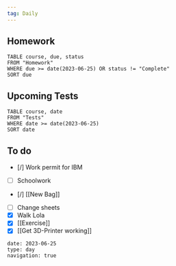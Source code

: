 ```yaml
---
tag: Daily
---
```

## Homework
```dataview
TABLE course, due, status
FROM "Homework" 
WHERE due >= date(2023-06-25) OR status != "Complete"
SORT due
```
## Upcoming Tests
```dataview
TABLE course, date
FROM "Tests" 
WHERE date >= date(2023-06-25)
SORT date
```
## To do
- [/] Work permit for IBM
- [ ] Schoolwork
- [/] [[New Bag]]
- [ ] Change sheets
- [x] Walk Lola
- [x] [[Exercise]]
- [x] [[Get 3D-Printer working]]

```gEvent
date: 2023-06-25
type: day
navigation: true
```